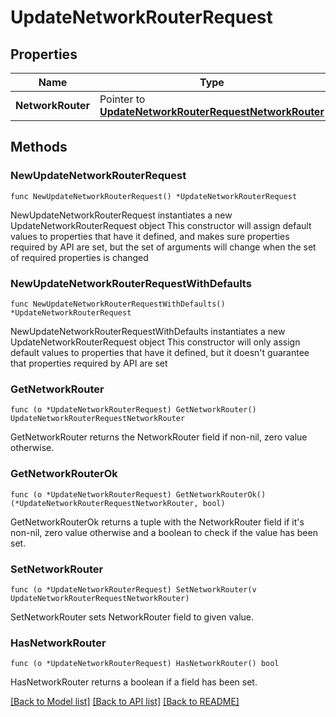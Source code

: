 # UpdateNetworkRouterRequest

## Properties

Name | Type | Description | Notes
------------ | ------------- | ------------- | -------------
**NetworkRouter** | Pointer to [**UpdateNetworkRouterRequestNetworkRouter**](UpdateNetworkRouterRequestNetworkRouter.md) |  | [optional] 

## Methods

### NewUpdateNetworkRouterRequest

`func NewUpdateNetworkRouterRequest() *UpdateNetworkRouterRequest`

NewUpdateNetworkRouterRequest instantiates a new UpdateNetworkRouterRequest object
This constructor will assign default values to properties that have it defined,
and makes sure properties required by API are set, but the set of arguments
will change when the set of required properties is changed

### NewUpdateNetworkRouterRequestWithDefaults

`func NewUpdateNetworkRouterRequestWithDefaults() *UpdateNetworkRouterRequest`

NewUpdateNetworkRouterRequestWithDefaults instantiates a new UpdateNetworkRouterRequest object
This constructor will only assign default values to properties that have it defined,
but it doesn't guarantee that properties required by API are set

### GetNetworkRouter

`func (o *UpdateNetworkRouterRequest) GetNetworkRouter() UpdateNetworkRouterRequestNetworkRouter`

GetNetworkRouter returns the NetworkRouter field if non-nil, zero value otherwise.

### GetNetworkRouterOk

`func (o *UpdateNetworkRouterRequest) GetNetworkRouterOk() (*UpdateNetworkRouterRequestNetworkRouter, bool)`

GetNetworkRouterOk returns a tuple with the NetworkRouter field if it's non-nil, zero value otherwise
and a boolean to check if the value has been set.

### SetNetworkRouter

`func (o *UpdateNetworkRouterRequest) SetNetworkRouter(v UpdateNetworkRouterRequestNetworkRouter)`

SetNetworkRouter sets NetworkRouter field to given value.

### HasNetworkRouter

`func (o *UpdateNetworkRouterRequest) HasNetworkRouter() bool`

HasNetworkRouter returns a boolean if a field has been set.


[[Back to Model list]](../README.md#documentation-for-models) [[Back to API list]](../README.md#documentation-for-api-endpoints) [[Back to README]](../README.md)


